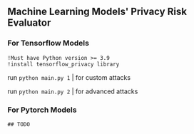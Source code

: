 ## Machine Learning Models' Privacy Risk Evaluator


### For Tensorflow Models
    !Must have Python version >= 3.9
    !install tensorflow_privacy library
    
run `python main.py 1`  |  for custom attacks

run `python main.py 2`  |  for advanced attacks


### For Pytorch Models

    ## TODO
